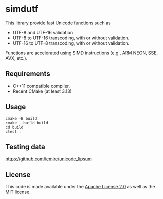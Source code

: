 
simdutf 
===============================================

This library provide fast Unicode functions such as

- UTF-8 and UTF-16 validation
- UTF-8 to UTF-16 transcoding, with or without validation.
- UTF-16 to UTF-8 transcoding, with or without validation.

Functions are accelerated using SIMD instructions (e.g., ARM NEON, SSE, AVX, etc.).

Requirements
-------

- C++11 compatible compiler.
- Recent CMake (at least 3.13)

Usage
-------

```
cmake -B build
cmake --build build
cd build
ctest .
```

Testing data
------------

https://github.com/lemire/unicode_lipsum

License
-------

This code is made available under the [Apache License 2.0](https://www.apache.org/licenses/LICENSE-2.0.html) as well as the MIT license.
